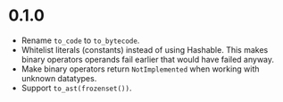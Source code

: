 # 0.1.0

- Rename `to_code` to `to_bytecode`.
- Whitelist literals (constants) instead of using Hashable.
  This makes binary operators operands fail earlier that would have failed anyway.
- Make binary operators return `NotImplemented` when working with unknown datatypes.
- Support `to_ast(frozenset())`.
